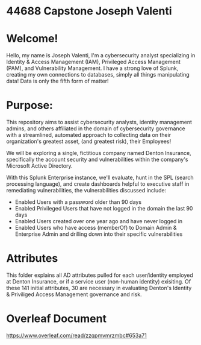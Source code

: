 # 44688 Capstone Joseph Valenti

# Welcome! 

Hello, my name is Joseph Valenti, I'm a cybersecurity analyst specializing in Identity & Access Management (IAM), Privileged Access Management (PAM), and Vulnerability Management.  I have a strong love of Splunk, creating my own connections to databases, simply all things manipulating data!  Data is only the fifth form of matter!

# Purpose: 

This repository aims to assist cybersecurity analysts, identity management admins, and others affiliated in the domain of cybersecurity governance with a streamlined, automated approach to collecting data on their organization's greatest asset, (and greatest risk), their Employees!

We will be exploring a single, fictitious company named Denton Insurance, specifically the account security and vulnerabilities within the company's Microsoft Active Directory.

With this Splunk Enterprise instance, we'll evaluate, hunt in the SPL (search processing language), and create dashboards helpful to executive staff in remediating vulnerabilities, the vulnerabilities discussed include:

- Enabled Users with a password older than 90 days
- Enabled Privileged Users that have not logged in the domain the last 90 days
- Enabled Users created over one year ago and have never logged in
- Enabled Users who have access (memberOf) to Domain Admin & Enterprise Admin and drilling down into their specific vulnerabilities

# Attributes

This folder explains all AD attributes pulled for each user/identity employed at Denton Insurance, or if a service user (non-human identity) exisiting.  Of these 141 initial attributes, 30 are necessary in evaluating Denton's Identity & Priviliged Access Management governance and risk.  

# Overleaf Document
https://www.overleaf.com/read/zzqpmvmrzmbc#653a71
